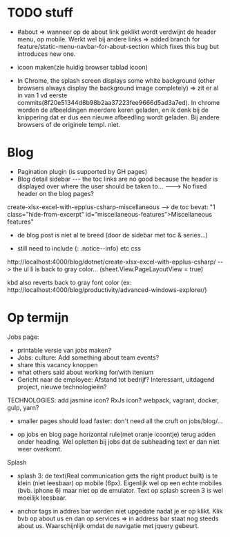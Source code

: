 TODO stuff
==========

- #about => wanneer op de about link geklikt wordt verdwijnt de header menu, op mobile. Werkt wel bij andere links
 => added branch for feature/static-menu-navbar-for-about-section which fixes this bug but introduces new one.

- icoon maken(zie huidig browser tablad icoon)

- In Chrome, the splash screen displays some white background (other browsers always display the background image completely)
=> zit er al in van 1 vd eerste commits(8f20e51344d8b98b2aa37223fee9666d5ad3a7ed). In chrome worden de afbeeldingen meerdere keren geladen, en ik denk bij de knippering dat er dus een nieuwe afbeedling wordt geladen.
Bij andere browsers of de originele templ. niet.


Blog
====
- Pagination plugin (is supported by GH pages)
- Blog detail sidebar
--- the toc links are no good because the header is displayed over where the user should be taken to...
---> No fixed header on the blog pages?

create-xlsx-excel-with-epplus-csharp-miscellaneous
--> de toc bevat: "1 class=”hide-from-excerpt” id=”miscellaneous-features”>Miscellaneous features"

- de blog post is niet al te breed (door de sidebar met toc & series...)

- still need to include {: .notice--info} etc css

http://localhost:4000/blog/dotnet/create-xlsx-excel-with-epplus-csharp/
--> the ul li is back to gray color... (sheet.View.PageLayoutView = true)

kbd also reverts back to gray font color (ex: http://localhost:4000/blog/productivity/advanced-windows-explorer/)


Op termijn
==========

Jobs page:
- printable versie van jobs maken?
- Jobs: culture: Add something about team events?
- share this vacancy knoppen
- what others said about working for/with itenium
- Gericht naar de employee: Afstand tot bedrijf? Interessant, uitdagend project, nieuwe technologieën?

TECHNOLOGIES:
add jasmine icon?
RxJs icon?
webpack, vagrant, docker, gulp, yarn?

- smaller pages should load faster: don't need all the cruft on jobs/blog/...

- op jobs en blog page horizontal rule(met oranje icoontje) terug adden onder heading. Wel opletten bij jobs dat de subheading text er dan niet weer overkomt.

Splash
- splash 3: de text(Real communication gets the right product built) is te klein (niet leesbaar) op mobile (6px). Eigenlijk wel op een echte mobiles (bvb. iphone 6) maar niet op de emulator. Text op splash screen 3 is wel moeilijk leesbaar.

- anchor tags in addres bar worden niet upgedate nadat je er op klikt. Klik bvb op about us en dan op services => in address bar staat nog steeds about us. Waarschijnlijk omdat de navigatie met jquery gebeurt.
